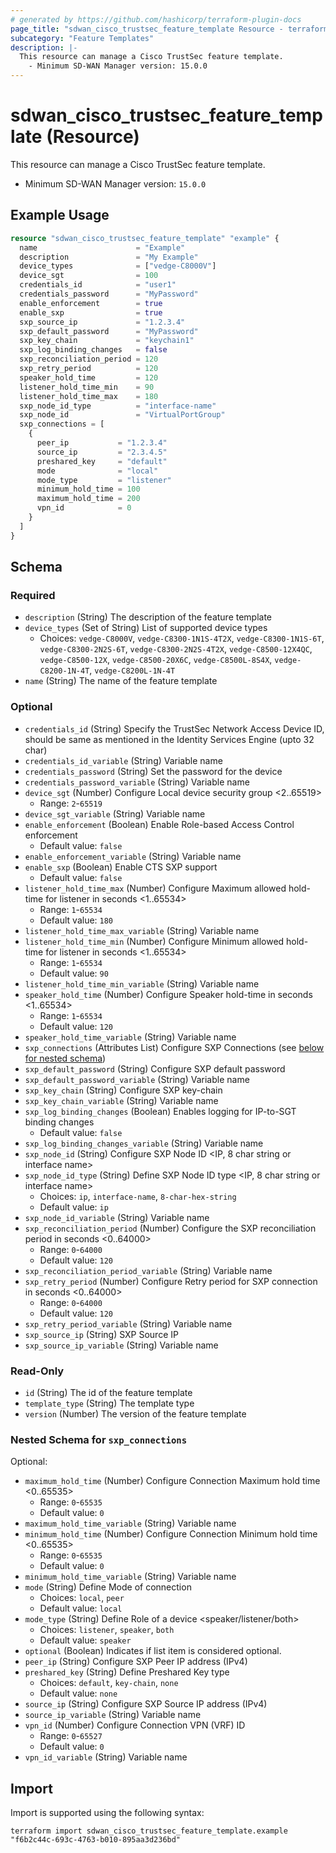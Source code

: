 ```yaml
---
# generated by https://github.com/hashicorp/terraform-plugin-docs
page_title: "sdwan_cisco_trustsec_feature_template Resource - terraform-provider-sdwan"
subcategory: "Feature Templates"
description: |-
  This resource can manage a Cisco TrustSec feature template.
    - Minimum SD-WAN Manager version: 15.0.0
---
```


# sdwan_cisco_trustsec_feature_template (Resource)

This resource can manage a Cisco TrustSec feature template.
  - Minimum SD-WAN Manager version: `15.0.0`

## Example Usage

```terraform
resource "sdwan_cisco_trustsec_feature_template" "example" {
  name                      = "Example"
  description               = "My Example"
  device_types              = ["vedge-C8000V"]
  device_sgt                = 100
  credentials_id            = "user1"
  credentials_password      = "MyPassword"
  enable_enforcement        = true
  enable_sxp                = true
  sxp_source_ip             = "1.2.3.4"
  sxp_default_password      = "MyPassword"
  sxp_key_chain             = "keychain1"
  sxp_log_binding_changes   = false
  sxp_reconciliation_period = 120
  sxp_retry_period          = 120
  speaker_hold_time         = 120
  listener_hold_time_min    = 90
  listener_hold_time_max    = 180
  sxp_node_id_type          = "interface-name"
  sxp_node_id               = "VirtualPortGroup"
  sxp_connections = [
    {
      peer_ip           = "1.2.3.4"
      source_ip         = "2.3.4.5"
      preshared_key     = "default"
      mode              = "local"
      mode_type         = "listener"
      minimum_hold_time = 100
      maximum_hold_time = 200
      vpn_id            = 0
    }
  ]
}
```

<!-- schema generated by tfplugindocs -->
## Schema

### Required

- `description` (String) The description of the feature template
- `device_types` (Set of String) List of supported device types
  - Choices: `vedge-C8000V`, `vedge-C8300-1N1S-4T2X`, `vedge-C8300-1N1S-6T`, `vedge-C8300-2N2S-6T`, `vedge-C8300-2N2S-4T2X`, `vedge-C8500-12X4QC`, `vedge-C8500-12X`, `vedge-C8500-20X6C`, `vedge-C8500L-8S4X`, `vedge-C8200-1N-4T`, `vedge-C8200L-1N-4T`
- `name` (String) The name of the feature template

### Optional

- `credentials_id` (String) Specify the TrustSec Network Access Device ID, should be same as mentioned in the Identity Services Engine (upto 32 char)
- `credentials_id_variable` (String) Variable name
- `credentials_password` (String) Set the password for the device
- `credentials_password_variable` (String) Variable name
- `device_sgt` (Number) Configure Local device security group <2..65519>
  - Range: `2`-`65519`
- `device_sgt_variable` (String) Variable name
- `enable_enforcement` (Boolean) Enable Role-based Access Control enforcement
  - Default value: `false`
- `enable_enforcement_variable` (String) Variable name
- `enable_sxp` (Boolean) Enable CTS SXP support
  - Default value: `false`
- `listener_hold_time_max` (Number) Configure Maximum allowed hold-time for listener in seconds <1..65534>
  - Range: `1`-`65534`
  - Default value: `180`
- `listener_hold_time_max_variable` (String) Variable name
- `listener_hold_time_min` (Number) Configure Minimum allowed hold-time for listener in seconds <1..65534>
  - Range: `1`-`65534`
  - Default value: `90`
- `listener_hold_time_min_variable` (String) Variable name
- `speaker_hold_time` (Number) Configure Speaker hold-time in seconds <1..65534>
  - Range: `1`-`65534`
  - Default value: `120`
- `speaker_hold_time_variable` (String) Variable name
- `sxp_connections` (Attributes List) Configure SXP Connections (see [below for nested schema](#nestedatt--sxp_connections))
- `sxp_default_password` (String) Configure SXP default password
- `sxp_default_password_variable` (String) Variable name
- `sxp_key_chain` (String) Configure SXP key-chain
- `sxp_key_chain_variable` (String) Variable name
- `sxp_log_binding_changes` (Boolean) Enables logging for IP-to-SGT binding changes
  - Default value: `false`
- `sxp_log_binding_changes_variable` (String) Variable name
- `sxp_node_id` (String) Configure SXP Node ID <IP, 8 char string or interface name>
- `sxp_node_id_type` (String) Define SXP Node ID type <IP, 8 char string or interface name>
  - Choices: `ip`, `interface-name`, `8-char-hex-string`
  - Default value: `ip`
- `sxp_node_id_variable` (String) Variable name
- `sxp_reconciliation_period` (Number) Configure the SXP reconciliation period in seconds <0..64000>
  - Range: `0`-`64000`
  - Default value: `120`
- `sxp_reconciliation_period_variable` (String) Variable name
- `sxp_retry_period` (Number) Configure Retry period for SXP connection in seconds <0..64000>
  - Range: `0`-`64000`
  - Default value: `120`
- `sxp_retry_period_variable` (String) Variable name
- `sxp_source_ip` (String) SXP Source IP
- `sxp_source_ip_variable` (String) Variable name

### Read-Only

- `id` (String) The id of the feature template
- `template_type` (String) The template type
- `version` (Number) The version of the feature template

<a id="nestedatt--sxp_connections"></a>
### Nested Schema for `sxp_connections`

Optional:

- `maximum_hold_time` (Number) Configure Connection Maximum hold time <0..65535>
  - Range: `0`-`65535`
  - Default value: `0`
- `maximum_hold_time_variable` (String) Variable name
- `minimum_hold_time` (Number) Configure Connection Minimum hold time <0..65535>
  - Range: `0`-`65535`
  - Default value: `0`
- `minimum_hold_time_variable` (String) Variable name
- `mode` (String) Define Mode of connection
  - Choices: `local`, `peer`
  - Default value: `local`
- `mode_type` (String) Define Role of a device <speaker/listener/both>
  - Choices: `listener`, `speaker`, `both`
  - Default value: `speaker`
- `optional` (Boolean) Indicates if list item is considered optional.
- `peer_ip` (String) Configure SXP Peer IP address (IPv4)
- `preshared_key` (String) Define Preshared Key type
  - Choices: `default`, `key-chain`, `none`
  - Default value: `none`
- `source_ip` (String) Configure SXP Source IP address (IPv4)
- `source_ip_variable` (String) Variable name
- `vpn_id` (Number) Configure Connection VPN (VRF) ID
  - Range: `0`-`65527`
  - Default value: `0`
- `vpn_id_variable` (String) Variable name

## Import

Import is supported using the following syntax:

```shell
terraform import sdwan_cisco_trustsec_feature_template.example "f6b2c44c-693c-4763-b010-895aa3d236bd"
```
